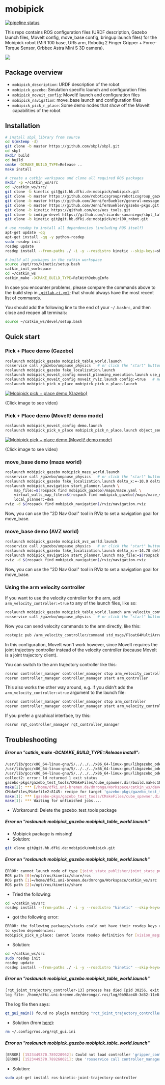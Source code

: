 mobipick
========

[![pipeline status](https://git.hb.dfki.de/mobipick/mobipick/badges/kinetic/pipeline.svg)](https://git.hb.dfki.de/mobipick/mobipick/commits/kinetic)

This repo contains ROS configuration files (URDF description, Gazebo launch
files, MoveIt config, move_base config, bringup launch files) for the Mobipick
robot (MiR 100 base, UR5 arm, Robotiq 2 Finger Gripper + Force-Torque Sensor,
Orbbec Astra Mini S 3D camera).

![](doc/img/mobipick_v0.jpg)


Package overview
----------------

* `mobipick_description`: URDF description of the robot
* `mobipick_gazebo`: Smulation specific launch and configuration files
* `mobipick_moveit_config`: MoveIt! launch and configuration files
* `mobipick_navigation`: move_base launch and configuration files
* `mobipick_pick_n_place`: Some demo nodes that show off the MoveIt capabilities of the robot


Installation
------------

```bash
# install sbpl library from source
cd $(mktemp -d)
git clone -b master https://github.com/sbpl/sbpl.git
cd sbpl
mkdir build
cd build
cmake -DCMAKE_BUILD_TYPE=Release ..
make install

# create a catkin workspace and clone all required ROS packages
mkdir -p ~/catkin_ws/src
cd ~/catkin_ws/src/
git clone -b kinetic git@git.hb.dfki.de:mobipick/mobipick.git
git clone -b master https://github.com/roboticsgroup/roboticsgroup_gazebo_plugins.git
git clone -b master https://github.com/JenniferBuehler/general-message-pkgs.git
git clone -b master https://github.com/JenniferBuehler/gazebo-pkgs.git
git clone -b kinetic https://github.com/uos/uos_tools.git
git clone -b indigo-devel https://github.com/ricardo-samaniego/sbpl_lattice_planner.git
git clone -b kinetic git@git.hb.dfki.de:mobipick/mir100_robot.git

# use rosdep to install all dependencies (including ROS itself)
apt-get update -qq
apt-get install -qq -y python-rosdep
sudo rosdep init
rosdep update
rosdep install --from-paths ./ -i -y --rosdistro kinetic --skip-keys=sbpl

# build all packages in the catkin workspace
source /opt/ros/kinetic/setup.bash
catkin_init_workspace
cd ~/catkin_ws
catkin_make -DCMAKE_BUILD_TYPE=RelWithDebugInfo
```

In case you encounter problems, please compare the commands above to the build
step in [`.gitlab-ci.yml`](.gitlab-ci.yml); that should always have the most
recent list of commands.

You should add the following line to the end of your `~/.bashrc`, and then
close and reopen all terminals:

```bash
source ~/catkin_ws/devel/setup.bash
```

Quick start
-----------

### Pick + Place demo (Gazebo)

```bash
roslaunch mobipick_gazebo mobipick_table_world.launch
rosservice call /gazebo/unpause_physics   # or click the "start" button in the Gazebo GUI
roslaunch mobipick_gazebo fake_localization.launch
roslaunch mobipick_moveit_config moveit_planning_execution.launch use_pointcloud:=true
roslaunch mobipick_moveit_config moveit_rviz.launch config:=true   # not required, just for visualization
roslaunch mobipick_pick_n_place mobipick_pick_n_place.launch
```

[![Mobipick pick + place demo (Gazebo)](https://i.vimeocdn.com/video/683635424.jpg?mw=640)](https://vimeo.com/256064111)

(Click image to see video)


### Pick + Place demo (MoveIt! demo mode)

```bash
roslaunch mobipick_moveit_config demo.launch
roslaunch mobipick_pick_n_place mobipick_pick_n_place.launch object_source:=static
```

[![Mobipick pick + place demo (MoveIt! demo mode)](https://i.vimeocdn.com/video/683635444.jpg?mw=640)](https://vimeo.com/256064108)

(Click image to see video)


### move_base demo (maze world)

```bash
roslaunch mobipick_gazebo mobipick_maze_world.launch
rosservice call /gazebo/unpause_physics   # or click the "start" button in the Gazebo GUI
roslaunch mobipick_gazebo fake_localization.launch delta_x:=-10.0 delta_y:=-10.0
roslaunch mobipick_navigation start_planner.launch \
    map_file:=$(rospack find mobipick_gazebo)/maps/maze.yaml \
    virtual_walls_map_file:=$(rospack find mobipick_gazebo)/maps/maze_virtual_walls.yaml \
    local_planner:=dwa
rviz -d $(rospack find mobipick_navigation)/rviz/navigation.rviz
```

Now, you can use the "2D Nav Goal" tool in RViz to set a navigation goal for move_base.


### move_base demo (AVZ world)

```bash
roslaunch mobipick_gazebo mobipick_avz_world.launch
rosservice call /gazebo/unpause_physics   # or click the "start" button in the Gazebo GUI
roslaunch mobipick_gazebo fake_localization.launch delta_x:=-14.70 delta_y:=-15.0 delta_yaw:=-1.57
roslaunch mobipick_navigation start_planner.launch map_file:=$(rospack find uos_maps)/maps/avz5floor_gazebo.yaml local_planner:=dwa
rviz -d $(rospack find mobipick_navigation)/rviz/navigation.rviz
```

Now, you can use the "2D Nav Goal" tool in RViz to set a navigation goal for move_base.


### Using the arm velocity controller

If you want to use the velocity controller for the arm, add
`arm_velocity_controller:=true` to any of the launch files, like so:

```bash
roslaunch mobipick_gazebo mobipick_table_world.launch arm_velocity_controller:=true
rosservice call /gazebo/unpause_physics   # or click the "start" button in the Gazebo GUI
```

Now you can send velocity commands to the arm directly, like this:

```bash
rostopic pub /arm_velocity_controller/command std_msgs/Float64MultiArray "data: [0.4, 0.1, -0.1, 0, 0, 0]"
```

In this configuration, MoveIt won't work however, since MoveIt requires the
joint trajectory controller instead of the velocity controller (because MoveIt
is a joint trajectory client).

You can switch to the arm trajectory controller like this:

```bash
rosrun controller_manager controller_manager stop arm_velocity_controller
rosrun controller_manager controller_manager start arm_controller
```

This also works the other way around, e.g. if you didn't add the
`arm_velocity_controller:=true` argument to the launch file:

```bash
rosrun controller_manager controller_manager stop arm_controller
rosrun controller_manager controller_manager start arm_velocity_controller
```

If you prefer a graphical interface, try this:

```bash
rosrun rqt_controller_manager rqt_controller_manager
```


Troubleshooting
------------

##### Error on "catkin_make -DCMAKE_BUILD_TYPE=Release install":

 ```bash
 /usr/lib/gcc/x86_64-linux-gnu/5/../../../x86_64-linux-gnu/libgazebo_ode.so: error: undefined reference to 'CProfileManager::Start_Profile(char const*)'
 /usr/lib/gcc/x86_64-linux-gnu/5/../../../x86_64-linux-gnu/libgazebo_ode.so: error: undefined reference to 'btLemkeAlgorithm::solve(unsigned int)'
 /usr/lib/gcc/x86_64-linux-gnu/5/../../../x86_64-linux-gnu/libgazebo_ode.so: error: undefined reference to 'CProfileManager::Stop_Profile()'
 collect2: error: ld returned 1 exit status
 gazebo-pkgs/gazebo_test_tools/CMakeFiles/cube_spawner.dir/build.make:186: recipe for target '/home/dfki.uni-bremen.de/dmronga/Workspace/catkin_ws/devel/lib/gazebo_test_tools/cube_spawner' failed
 make[2]: *** [/home/dfki.uni-bremen.de/dmronga/Workspace/catkin_ws/devel/lib/gazebo_test_tools/cube_spawner] Error 1
 CMakeFiles/Makefile2:8145: recipe for target 'gazebo-pkgs/gazebo_test_tools/CMakeFiles/cube_spawner.dir/all' failed
 make[1]: *** [gazebo-pkgs/gazebo_test_tools/CMakeFiles/cube_spawner.dir/all] Error 2
 make[1]: *** Waiting for unfinished jobs....
 ```

 * Workaround: Delete the gazebo_test_tools package

#####  Error on "roslaunch mobipick_gazebo mobipick_table_world.launch"

* Mobipick package is missing!
* Solution:

 ```bash
git clone git@git.hb.dfki.de:mobipick/mobipick.git
```

##### Error on "roslaunch mobipick_gazebo mobipick_table_world.launch"

 ```bash
 ERROR: cannot launch node of type [joint_state_publisher/joint_state_publisher]: joint_state_publisher
 ROS path [0]=/opt/ros/kinetic/share/ros
 ROS path [1]=/home/dfki.uni-bremen.de/dmronga/Workspace/catkin_ws/src
 ROS path [2]=/opt/ros/kinetic/share
 ```
 * Tried the following:

 ``` bash
 cd ~/catkin_ws/src
 rosdep install --from-paths ./ -i -y --rosdistro "kinetic" --skip-keys=sbpl
 ```
 * got the following error:

 ```bash
 ERROR: the following packages/stacks could not have their rosdep keys resolved
 to system dependencies:
 mobipick_pick_n_place: Cannot locate rosdep definition for [vision_msgs]
 ```

 * Solution:

 ```bash
 cd ~/catkin_ws/src
 sudo rosdep init
 rosdep update
 rosdep install --from-paths ./ -i -y --rosdistro "kinetic" --skip-keys=sbpl
 ```


##### Error on "roslaunch mobipick_gazebo mobipick_table_world.launch"

 ```bash
 [rqt_joint_trajectory_controller-13] process has died [pid 30256, exit code 1, cmd /opt/ros/kinetic/lib/rqt_joint_trajectory_controller/rqt_joint_trajectory_controller __name:=rqt_joint_trajectory_controller __log:=/home/dfki.uni-bremen.de/dmronga/.ros/log/0b98ae40-3d82-11e8-a99f-f46d04cef46e/rqt_joint_trajectory_controller-13.log].
 log file: /home/dfki.uni-bremen.de/dmronga/.ros/log/0b98ae40-3d82-11e8-a99f-f46d04cef46e/rqt_joint_trajectory_controller-13*.log
 ```

 The log file then says:

 ```bash
 qt_gui_main() found no plugin matching "rqt_joint_trajectory_controller"
 ```

 * Solution (from [here](https://answers.ros.org/question/91231/rqt-plugin-not-listedfound-in-list-returned-by-rqt-list-plugins/?answer=91386#post-id-91386)):

 ```bash
 rm ~/.config/ros.org/rqt_gui.ini
 ```


##### Error on "roslaunch mobipick_gazebo mobipick_table_world.launch"

 ```bash
 [ERROR] [1523449370.789220962]: Could not load controller 'gripper_controller' because controller type 'position_controllers/JointTrajectoryController' does not exist.
 [ERROR] [1523449370.789260021]: Use 'rosservice call controller_manager/list_controller_types' to get the available types
 ```

 * Solution:

 ```bash
 sudo apt-get install ros-kinetic-joint-trajectory-controller
 ```

